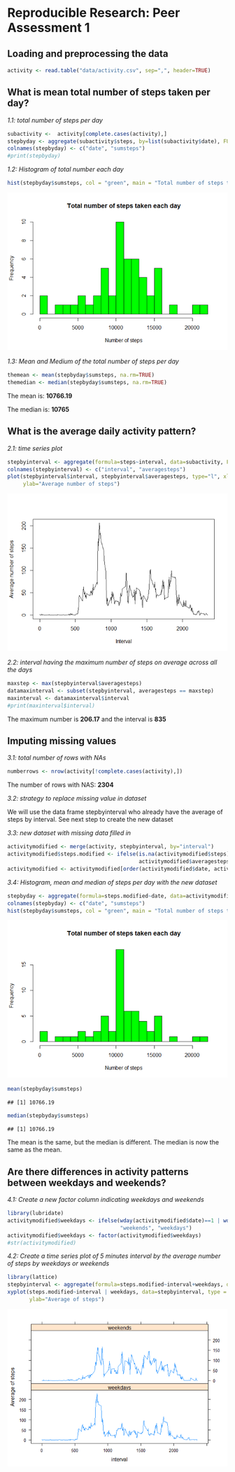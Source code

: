 # Reproducible Research: Peer Assessment 1


## Loading and preprocessing the data



```r
activity <- read.table("data/activity.csv", sep=",", header=TRUE)
```


## What is mean total number of steps taken per day?


*1.1: total number of steps per day*

```r
subactivity <-  activity[complete.cases(activity),]
stepbyday <- aggregate(subactivity$steps, by=list(subactivity$date), FUN=sum)
colnames(stepbyday) <- c("date", "sumsteps")
#print(stepbyday)
```


*1.2: Histogram of total number each day*

```r
hist(stepbyday$sumsteps, col = "green", main = "Total number of steps taken each day", xlab="Number of steps", breaks=20)
```

![](PA1_template_files/figure-html/unnamed-chunk-3-1.png) 


*1.3: Mean and Medium of the total number of steps per day*

```r
themean <- mean(stepbyday$sumsteps, na.rm=TRUE)
themedian <- median(stepbyday$sumsteps, na.rm=TRUE)
```

The mean is: **10766.19**

The median is: **10765**



## What is the average daily activity pattern?


*2.1: time series plot*

```r
stepbyinterval <- aggregate(formula=steps~interval, data=subactivity, FUN=mean)
colnames(stepbyinterval) <- c("interval", "averagesteps")
plot(stepbyinterval$interval, stepbyinterval$averagesteps, type="l", xlab="Interval", 
     ylab="Average number of steps") 
```

![](PA1_template_files/figure-html/unnamed-chunk-5-1.png) 


*2.2: interval having the maximum number of steps on average across all the days*

```r
maxstep <- max(stepbyinterval$averagesteps)
datamaxinterval <- subset(stepbyinterval, averagesteps == maxstep)
maxinterval <- datamaxinterval$interval
#print(maxinterval$interval)
```

The maximum number is **206.17** and the interval is **835**

## Imputing missing values


*3.1: total number of rows with NAs*

```r
numberrows <- nrow(activity[!complete.cases(activity),])
```

The number of rows with NAS: **2304**

*3.2: strategy to replace missing value in dataset*

We will use the data frame stepbyinterval who already have the average of steps by interval. 
See next step to create the new dataset


*3.3: new dataset with missing data filled in*

```r
activitymodified <- merge(activity, stepbyinterval, by="interval")
activitymodified$steps.modified <- ifelse(is.na(activitymodified$steps), 
                                          activitymodified$averagesteps, activitymodified$steps)
activitymodified <- activitymodified[order(activitymodified$date, activitymodified$interval),]
```


*3.4: Histogram, mean and median of steps per day with the new dataset*

```r
stepbyday <- aggregate(formula=steps.modified~date, data=activitymodified, FUN=sum)
colnames(stepbyday) <- c("date", "sumsteps")
hist(stepbyday$sumsteps, col = "green", main = "Total number of steps taken each day", xlab="Number of steps", breaks=20)
```

![](PA1_template_files/figure-html/unnamed-chunk-9-1.png) 

```r
mean(stepbyday$sumsteps)
```

```
## [1] 10766.19
```

```r
median(stepbyday$sumsteps)
```

```
## [1] 10766.19
```

The mean is the same, but the median is different. The median is now the same as the mean.



## Are there differences in activity patterns between weekdays and weekends?


*4.1: Create a new factor column indicating weekdays and weekends*

```r
library(lubridate)
activitymodified$weekdays <- ifelse(wday(activitymodified$date)==1 | wday(activitymodified$date) == 7,
                                    "weekends", "weekdays")
activitymodified$weekdays <- factor(activitymodified$weekdays)
#str(activitymodified)
```


*4.2: Create a time series plot of 5 minutes interval by the average number of steps by weekdays or weekends*

```r
library(lattice)
stepbyinterval <- aggregate(formula=steps.modified~interval+weekdays, data=activitymodified, FUN=mean)
xyplot(steps.modified~interval | weekdays, data=stepbyinterval, type = "l", layout = c(1,2),
       ylab="Average of steps")
```

![](PA1_template_files/figure-html/unnamed-chunk-11-1.png) 

